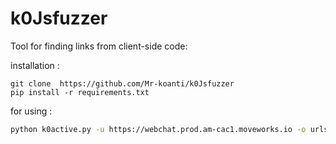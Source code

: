 # k0Jsfuzzer
Tool for finding links from client-side code:

installation :
```
git clone  https://github.com/Mr-koanti/k0Jsfuzzer
pip install -r requirements.txt
```
for using :
```bash
python k0active.py -u https://webchat.prod.am-cac1.moveworks.io -o urls.txt
```
